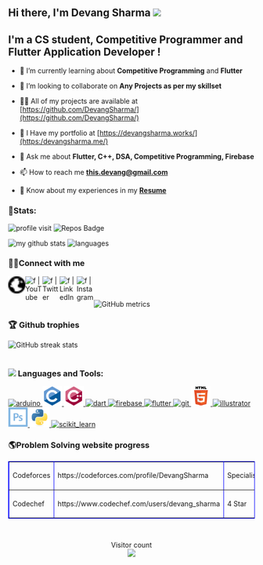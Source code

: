 ## Hi there, I'm Devang Sharma <img src="https://media.giphy.com/media/hvRJCLFzcasrR4ia7z/giphy.gif" width="25px">

## I'm a CS student, Competitive Programmer and Flutter Application Developer !

- 🌱 I’m currently learning about **Competitive Programming** and **Flutter**

- 👯 I’m looking to collaborate on **Any Projects as per my skillset**

- 👨‍💻 All of my projects are available at [https://github.com/DevangSharma/](https://github.com/DevangSharma/)

- 📝 I Have my portfolio at [https://devangsharma.works/](https:/devangsharma.me/)

- 💬 Ask me about **Flutter, C++, DSA, Competitive Programming, Firebase**

- 📫 How to reach me **this.devang@gmail.com**

- 📄 Know about my experiences in my **[Resume](bit.ly/DevangSharmaResume)**

### 👦Stats:
<div align="left">

![profile visit](https://komarev.com/ghpvc/?username=DevangSharma) ![Repos Badge](https://badges.pufler.dev/repos/DevangSharma)

<p align="left">
<img src="https://github-readme-stats.vercel.app/api?username=DevangSharma&show_icons=true&theme=buefy" alt="my github stats" width="420"/>&nbsp;<img src="https://github-readme-stats.vercel.app/api/top-langs/?username=DevangSharma&layout=compact&theme=buefy" alt="languages" height="165">
</p>
</div>

###  👨‍💻Connect with me

[<img align="left" alt="f  | Website" width="35px" src="https://raw.githubusercontent.com/iconic/open-iconic/master/svg/globe.svg" />][website]
[<img  align="left" alt="f | YouTube" width="35px" src="https://cdn.jsdelivr.net/npm/simple-icons@v3/icons/youtube.svg" />][youtube]
[<img align="left"  alt="f | Twitter" width="35px" src="https://cdn.jsdelivr.net/npm/simple-icons@v3/icons/twitter.svg" />][twitter]
[<img align="left" alt="f | LinkedIn" width="35px" src="https://cdn.jsdelivr.net/npm/simple-icons@v3/icons/linkedin.svg" />][linkedin]
[<img align="left" alt="f | Instagram" width="35px" src="https://cdn.jsdelivr.net/npm/simple-icons@v3/icons/instagram.svg" />][instagram]
<br />
<br />


![GitHub metrics](https://metrics.lecoq.io/DevangSharma)  <br>

### 🏆 Github trophies
![GitHub streak stats](https://github-readme-streak-stats.herokuapp.com/?user=DevangSharma)  
<br />

### <img src="https://media.giphy.com/media/WUlplcMpOCEmTGBtBW/giphy.gif" width="50"> Languages and Tools:
<p align="left">
	<a href="https://www.arduino.cc/" target="_blank">
		<img src="https://cdn.worldvectorlogo.com/logos/arduino-1.svg" alt="arduino" width="40" height="40"/>
	</a>
	<a href="https://www.cprogramming.com/" target="_blank">
		<img src="https://raw.githubusercontent.com/devicons/devicon/master/icons/c/c-original.svg" alt="c" width="40" height="40"/>
	</a>
	<a href="https://www.w3schools.com/cpp/" target="_blank">
		<img src="https://raw.githubusercontent.com/devicons/devicon/master/icons/cplusplus/cplusplus-original.svg" alt="cplusplus" width="40" height="40"/>
	</a>
	<a href="https://dart.dev" target="_blank">
		<img src="https://www.vectorlogo.zone/logos/dartlang/dartlang-icon.svg" alt="dart" width="40" height="40"/>
	</a>
	<a href="https://firebase.google.com/" target="_blank">
		<img src="https://www.vectorlogo.zone/logos/firebase/firebase-icon.svg" alt="firebase" width="40" height="40"/>
	</a>
	<a href="https://flutter.dev" target="_blank">
		<img src="https://www.vectorlogo.zone/logos/flutterio/flutterio-icon.svg" alt="flutter" width="40" height="40"/>
	</a>
	<a href="https://git-scm.com/" target="_blank">
		<img src="https://www.vectorlogo.zone/logos/git-scm/git-scm-icon.svg" alt="git" width="40" height="40"/>
	</a>
	<a href="https://www.w3.org/html/" target="_blank">
		<img src="https://raw.githubusercontent.com/devicons/devicon/master/icons/html5/html5-original-wordmark.svg" alt="html5" width="40" height="40"/>
	</a>
	<a href="https://www.adobe.com/in/products/illustrator.html" target="_blank">
		<img src="https://www.vectorlogo.zone/logos/adobe_illustrator/adobe_illustrator-icon.svg" alt="illustrator" width="40" height="40"/>
	</a>
	<a href="https://www.photoshop.com/en" target="_blank">
		<img src="https://raw.githubusercontent.com/devicons/devicon/master/icons/photoshop/photoshop-line.svg" alt="photoshop" width="40" height="40"/>
	</a>
	<a href="https://www.python.org" target="_blank">
		<img src="https://raw.githubusercontent.com/devicons/devicon/master/icons/python/python-original.svg" alt="python" width="40" height="40"/>
	</a>
	<a href="https://scikit-learn.org/" target="_blank">
		<img src="https://upload.wikimedia.org/wikipedia/commons/0/05/Scikit_learn_logo_small.svg" alt="scikit_learn" width="40" height="40"/>
	</a>
</p>

### 🌎Problem Solving website progress
<!-- start problem solving -->
<table border = "1" bordercolor = "blue">
   <tr>
    <td>Codeforces</td>
    <td>https://codeforces.com/profile/DevangSharma</td>
    <td>Specialist</td>
    <td>Max Rating: 1469</td>
    <td>200+ problems</td>
  </tr>  
   
   <tr>
    <td>Codechef</td>
    <td>https://www.codechef.com/users/devang_sharma</td>
    <td>4 Star</td>
    <td>Max Rating: 1864</td>
    <td>180+ problems</td>
  </tr>  
</table>
<!-- end problem solving -->
<br />

[website]:   https://devangsharma.me
[twitter]:   https://twitter.com/fadyehabamer
[youtube]:   https://www.youtube.com/channel/UCkgJTqdqh8BuHPdBTFJdNaQ
[instagram]: https://www.instagram.com/_devang_Sharma_/
[linkedin]:  https://www.linkedin.com/in/-devang-sharma-/

<p align="center"> 
  Visitor count<br>
  <img src="https://profile-counter.glitch.me/DevangSharma/count.svg" />
</p>

